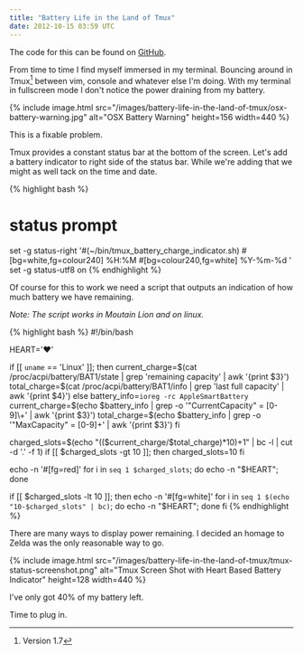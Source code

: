 ```yaml
---
title: "Battery Life in the Land of Tmux"
date: 2012-10-15 03:59 UTC
---
```


<div class="panel">
  The code for this can be found on <a href="https://github.com/{{ site.data.author.github }}/tmux_battery_charge_indicator">GitHub</a>.
</div>

From time to time I find myself immersed in my terminal.
Bouncing around in Tmux[^1] between vim, console and whatever else I'm doing.
With my terminal in fullscreen mode I don't notice the power draining from my battery.

{% include image.html src="/images/battery-life-in-the-land-of-tmux/osx-battery-warning.jpg" alt="OSX Battery Warning" height=156 width=440 %}

This is a fixable problem.
<!--more-->

Tmux provides a constant status bar at the bottom of the screen.
Let's add a battery indicator to right side of the status bar.
While we're adding that we might as well tack on the time and date.

{% highlight bash %}
# status prompt
set -g status-right '#(~/bin/tmux_battery_charge_indicator.sh) #[bg=white,fg=colour240] %H:%M #[bg=colour240,fg=white] %Y-%m-%d '
set -g status-utf8 on
{% endhighlight %}

Of course for this to work we need a script that outputs an indication of how much battery we have remaining.

*Note: The script works in Moutain Lion and on linux.*

{% highlight bash %}
#!/bin/bash

HEART='♥'

if [[ `uname` == 'Linux' ]]; then
  current_charge=$(cat /proc/acpi/battery/BAT1/state | grep 'remaining capacity' | awk '{print $3}')
  total_charge=$(cat /proc/acpi/battery/BAT1/info | grep 'last full capacity' | awk '{print $4}')
else
  battery_info=`ioreg -rc AppleSmartBattery`
  current_charge=$(echo $battery_info | grep -o '"CurrentCapacity" = [0-9]\+' | awk '{print $3}')
  total_charge=$(echo $battery_info | grep -o '"MaxCapacity" = [0-9]\+' | awk '{print $3}')
fi

charged_slots=$(echo "(($current_charge/$total_charge)*10)+1" | bc -l | cut -d '.' -f 1)
if [[ $charged_slots -gt 10 ]]; then
  charged_slots=10
fi

echo -n '#[fg=red]'
for i in `seq 1 $charged_slots`; do echo -n "$HEART"; done

if [[ $charged_slots -lt 10 ]]; then
  echo -n '#[fg=white]'
  for i in `seq 1 $(echo "10-$charged_slots" | bc)`; do echo -n "$HEART"; done
fi
{% endhighlight %}

There are many ways to display power remaining.
I decided an homage to Zelda was the only reasonable way to go.

{% include image.html src="/images/battery-life-in-the-land-of-tmux/tmux-status-screenshot.png" alt="Tmux Screen Shot with Heart Based Battery Indicator" height=128 width=440 %}

I've only got 40% of my battery left.

Time to plug in.

[^1]: Version 1.7

